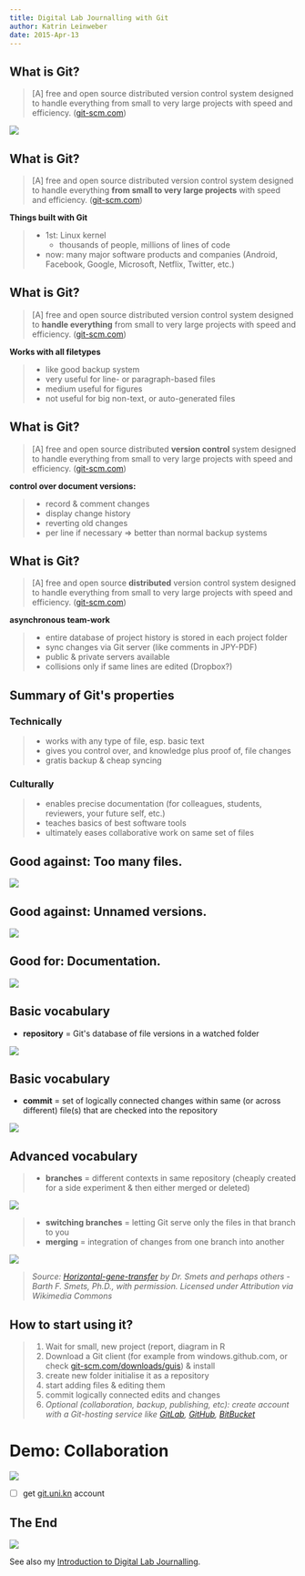 ```yaml
---
title: Digital Lab Journalling with Git
author: Katrin Leinweber
date: 2015-Apr-13
---
```



## What is Git?

> [A] free and open source distributed version control system designed to handle everything from small to very large projects with speed and efficiency. ([git-scm.com](http://git-scm.com/))

![](images/git-logo.png)

## What is Git?

> [A] free and open source distributed version control system designed to handle everything **from small to very large projects** with speed and efficiency. ([git-scm.com](http://git-scm.com/))

**Things built with Git**

> - 1st: Linux kernel
>   - thousands of people, millions of lines of code
> - now: many major software products and companies (Android, Facebook, Google, Microsoft, Netflix, Twitter, etc.)

## What is Git?

> [A] free and open source distributed version control system designed to **handle everything** from small to very large projects with speed and efficiency. ([git-scm.com](http://git-scm.com/))

**Works with all filetypes**

> - like good backup system
> - very useful for line- or paragraph-based files
> - medium useful for figures
> - not useful for big non-text, or auto-generated files

## What is Git?

> [A] free and open source distributed **version control** system designed to handle everything from small to very large projects with speed and efficiency. ([git-scm.com](http://git-scm.com/))

**control over document versions:**

> - record & comment changes
> - display change history
> - reverting old changes
> - per line if necessary => better than normal backup systems

## What is Git?

> [A] free and open source **distributed** version control system designed to handle everything from small to very large projects with speed and efficiency. ([git-scm.com](http://git-scm.com/))

**asynchronous team-work**

> - entire database of project history is stored in each project folder
> - sync changes via Git server (like comments  in JPY-PDF)
> - public & private servers available
> - collisions only if same lines are edited (Dropbox?)

## Summary of Git's properties

### Technically

> - works with any type of file, esp. basic text
> - gives you control over, and knowledge plus proof of, file changes
> - gratis backup & cheap syncing

### Culturally

> - enables precise documentation (for colleagues, students, reviewers, your future self, etc.)
> - teaches basics of best software tools
> - ultimately eases collaborative work on same set of files

## Good against: Too many files.

![](images/versions-win-explorer.png)

## Good against: Unnamed versions.

![](images/versions-crashplan.png)

## Good for: Documentation.

![](images/versions-git-split.png)

## Basic vocabulary

- **repository** = Git's database of file versions in a watched folder

![](images/repo-folder.png)

## Basic vocabulary

- **commit** = set of logically connected changes within same (or across different) file(s) that are checked into the repository

![](images/logical-commit-across-files.png)

## Advanced vocabulary

> - **branches** = different contexts in same repository (cheaply created for a side experiment & then either merged or deleted)

![](images/branching-illustration.png)

> - **switching branches** = letting Git serve only the files in that branch to you
> - **merging** = integration of changes from one branch into another 

![](images/Horizontal-gene-transfer.jpg)

> *Source: [Horizontal-gene-transfer](https://commons.wikimedia.org/wiki/File:Horizontal-gene-transfer.jpg#/media/File:Horizontal-gene-transfer.jpg) by Dr. Smets and perhaps others - Barth F. Smets, Ph.D., with permission. Licensed under Attribution via Wikimedia Commons*

## How to start using it?

> 1. Wait for small, new project (report, diagram in R
> 1. Download a Git client (for example from windows.github.com, or check [git-scm.com/downloads/guis](http://git-scm.com/download/gui/win)) & install
> 1. create new folder initialise it as a repository
> 1. start adding files & editing them
> 1. commit logically connected edits and changes 
> 1. *Optional (collaboration, backup, publishing, etc): create account with a Git-hosting service like [GitLab](https://gitlab.com/users/sign_in), [GitHub](https://github.com/join), [BitBucket](https://bitbucket.org/account/signup/)*

# Demo: Collaboration

![](https://upmic.files.wordpress.com/2015/03/sharing-credit.png?w=650&h=285)

- [ ] get [git.uni.kn](https://git.uni-konstanz.de/users/sign_in) account

## The End

![](images/keep-calm-and-git-it-on.png)

See also my [Introduction to Digital Lab Journalling](http://prezi.com/p_se6nkre49m/digital-lab-journalling-intro/).

